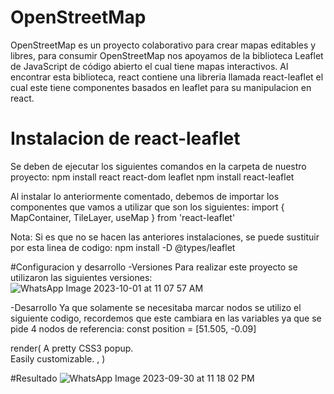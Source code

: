 # OpenStreetMap 
OpenStreetMap es un proyecto colaborativo para crear mapas editables y libres, para consumir OpenStreetMap nos apoyamos de la biblioteca Leaflet de JavaScript de código abierto el cual tiene mapas interactivos. Al encontrar esta biblioteca, react contiene una libreria llamada react-leaflet el cual este tiene componentes basados en leaflet para su manipulacion en react. 

# Instalacion de react-leaflet
Se deben de ejecutar los siguientes comandos en la carpeta de nuestro proyecto:
npm install react react-dom leaflet
npm install react-leaflet

Al instalar lo anteriormente comentado, debemos de importar los componentes que vamos a utilizar que son los siguientes:
import { MapContainer, TileLayer, useMap } from 'react-leaflet'

Nota: Si es que no se hacen las anteriores instalaciones, se puede sustituir por esta linea de codigo:
npm install -D @types/leaflet

#Configuracion y desarrollo 
-Versiones
Para realizar este proyecto se utilizaron las siguientes versiones: 
![WhatsApp Image 2023-10-01 at 11 07 57 AM](https://github.com/OrtegaF/Proyecto-de-Geolocalizacion/assets/105130659/2a708179-3c3c-4234-9e83-85194e69a0ad)

-Desarrollo 
Ya que solamente se necesitaba marcar nodos se utilizo el siguiente codigo, recordemos que este cambiara en las variables ya que se pide 4 nodos de referencia:
const position = [51.505, -0.09]

render(
  <MapContainer center={position} zoom={13} scrollWheelZoom={false}>
    <TileLayer
      attribution='&copy; <a href="https://www.openstreetmap.org/copyright">OpenStreetMap</a> contributors'
      url="https://{s}.tile.openstreetmap.org/{z}/{x}/{y}.png"
    />
    <Marker position={position}>
      <Popup>
        A pretty CSS3 popup. <br /> Easily customizable.
      </Popup>
    </Marker>
  </MapContainer>,
)

#Resultado
![WhatsApp Image 2023-09-30 at 11 18 02 PM](https://github.com/OrtegaF/Proyecto-de-Geolocalizacion/assets/105130659/f31e36ad-fae9-478b-a2b3-b1da1ffa3000)
